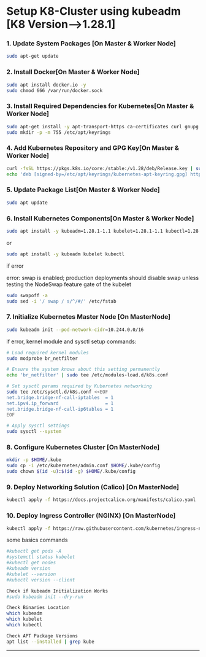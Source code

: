 #  Setup K8-Cluster using kubeadm [K8 Version-->1.28.1]

### 1. Update System Packages [On Master & Worker Node]

```bash
sudo apt-get update
```

### 2. Install Docker[On Master & Worker Node]

```bash
sudo apt install docker.io -y
sudo chmod 666 /var/run/docker.sock
```

### 3. Install Required Dependencies for Kubernetes[On Master & Worker Node]

```bash
sudo apt-get install -y apt-transport-https ca-certificates curl gnupg
sudo mkdir -p -m 755 /etc/apt/keyrings
```

### 4. Add Kubernetes Repository and GPG Key[On Master & Worker Node]

```bash
curl -fsSL https://pkgs.k8s.io/core:/stable:/v1.28/deb/Release.key | sudo gpg --dearmor -o /etc/apt/keyrings/kubernetes-apt-keyring.gpg
echo 'deb [signed-by=/etc/apt/keyrings/kubernetes-apt-keyring.gpg] https://pkgs.k8s.io/core:/stable:/v1.28/deb/ /' | sudo tee /etc/apt/sources.list.d/kubernetes.list
```

### 5. Update Package List[On Master & Worker Node]

```bash
sudo apt update
```

### 6. Install Kubernetes Components[On Master & Worker Node]

```bash
sudo apt install -y kubeadm=1.28.1-1.1 kubelet=1.28.1-1.1 kubectl=1.28.1-1.1
```
or 
```bash
sudo apt install -y kubeadm kubelet kubectl
```

if error 

error: swap is enabled; production deployments should disable swap unless testing the NodeSwap feature gate of the kubelet
```bash
sudo swapoff -a
sudo sed -i '/ swap / s/^/#/' /etc/fstab
```



### 7. Initialize Kubernetes Master Node [On MasterNode]

```bash
sudo kubeadm init --pod-network-cidr=10.244.0.0/16
```
if error, kernel module and sysctl setup commands:
```bash
# Load required kernel modules
sudo modprobe br_netfilter

# Ensure the system knows about this setting permanently
echo 'br_netfilter' | sudo tee /etc/modules-load.d/k8s.conf

# Set sysctl params required by Kubernetes networking
sudo tee /etc/sysctl.d/k8s.conf <<EOF
net.bridge.bridge-nf-call-iptables  = 1
net.ipv4.ip_forward                 = 1
net.bridge.bridge-nf-call-ip6tables = 1
EOF

# Apply sysctl settings
sudo sysctl --system
```

### 8. Configure Kubernetes Cluster [On MasterNode]

```bash
mkdir -p $HOME/.kube
sudo cp -i /etc/kubernetes/admin.conf $HOME/.kube/config
sudo chown $(id -u):$(id -g) $HOME/.kube/config
```

### 9. Deploy Networking Solution (Calico) [On MasterNode]

```bash
kubectl apply -f https://docs.projectcalico.org/manifests/calico.yaml
```

### 10. Deploy Ingress Controller (NGINX) [On MasterNode]

```bash
kubectl apply -f https://raw.githubusercontent.com/kubernetes/ingress-nginx/controller-v0.49.0/deploy/static/provider/baremetal/deploy.yaml
```


some basics commands 

```bash
#kubectl get pods -A
#systemctl status kubelet
#kubectl get nodes
#kubeadm version
#kubelet --version
#kubectl version --client

Check if kubeadm Initialization Works
#sudo kubeadm init --dry-run

Check Binaries Location
which kubeadm
which kubelet
which kubectl

Check APT Package Versions
apt list --installed | grep kube
```



---

